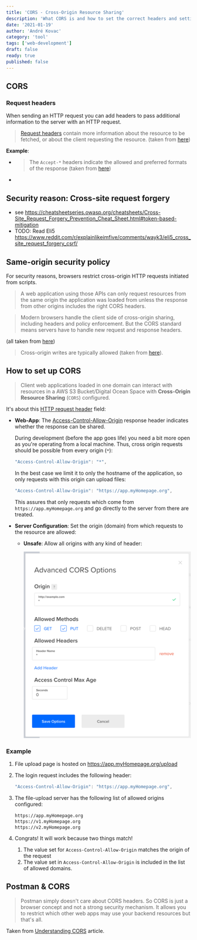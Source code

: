 ```yaml
---
title: 'CORS - Cross-Origin Resource Sharing'
description: 'What CORS is and how to set the correct headers and settings on the server'
date: '2021-01-19'
author: 'André Kovac'
category: 'tool'
tags: ['web-development']
draft: false
ready: true
published: false
---
```


## CORS

### Request headers

When sending an HTTP request you can add headers to pass additional information to the server with an HTTP request.

> [Request headers](https://developer.mozilla.org/en-US/docs/Glossary/Request_header) contain more information about the resource to be fetched, or about the client requesting the resource. (taken from [here](https://developer.mozilla.org/en-US/docs/Web/HTTP/Headers))

**Example**:

- > The `Accept-*` headers indicate the allowed and preferred formats of the response (taken from [here](https://developer.mozilla.org/en-US/docs/Glossary/Request_header))
-

## Security reason: Cross-site request forgery

- see https://cheatsheetseries.owasp.org/cheatsheets/Cross-Site_Request_Forgery_Prevention_Cheat_Sheet.html#token-based-mitigation
- TODO: Read Eli5 https://www.reddit.com/r/explainlikeimfive/comments/wayk3/eli5_cross_site_request_forgery_csrf/

## Same-origin security policy

For security reasons, browsers restrict cross-origin HTTP requests initiated from scripts.

> A web application using those APIs can only request resources from the same origin the application was loaded from unless the response from other origins includes the right CORS headers.

> Modern browsers handle the client side of cross-origin sharing, including headers and policy enforcement. But the CORS standard means servers have to handle new request and response headers.

(all taken from [here](https://developer.mozilla.org/en-US/docs/Web/HTTP/CORS))

> Cross-origin writes are typically allowed (taken from [here](https://developer.mozilla.org/en-US/docs/Web/Security/Same-origin_policy)).

## How to set up CORS

> Client web applications loaded in one domain can interact with resources in a AWS S3 Bucket/Digital Ocean Space with **Cross-Origin Resource Sharing** (`CORS`) configured.

It's about this [HTTP request header](https://developer.mozilla.org/en-US/docs/Web/HTTP/Headers) field:

- **Web-App**: The [Access-Control-Allow-Origin](https://developer.mozilla.org/en-US/docs/Web/HTTP/Headers/Access-Control-Allow-Origin) response header indicates whether the response can be shared.

    During development (before the app goes life) you need a bit more open as you're operating from a local machine. Thus, cross origin requests should be possible from every origin (`*`):

    ```js
    "Access-Control-Allow-Origin": "*",
    ```

    In the best case we limit it to only the hostname of the application, so only requests with this origin can upload files:

    ```js
    "Access-Control-Allow-Origin": "https://app.myHomepage.org",
    ```

    This assures that only requests which come from `https://app.myHomepage.org` and go directly to the server from there are treated.

- **Server Configuration**: Set the origin (domain) from which requests to the resource are allowed:

  - **Unsafe**: Allow all origins with any kind of header:

    ![CORS - all origins and headers](./images/cors-allow-all.png)


### Example

1. File upload page is hosted on <https://app.myHomepage.org/upload>
2. The login request includes the following header:

    ```js
    "Access-Control-Allow-Origin": "https://app.myHomepage.org",
    ```

3. The file-upload server has the following list of allowed origins configured:

    ```
    https://app.myHomepage.org
    https://v1.myHomepage.org
    https://v2.myHomepage.org
    ```

4. Congrats! It will work because two things match!

    1. The value set for `Access-Control-Allow-Origin` matches the origin of the request
    2. The value set in `Access-Control-Allow-Origin` is included in the list of allowed domains.

## Postman & CORS

> Postman simply doesn't care about CORS headers. So CORS is just a browser concept and not a strong security mechanism. It allows you to restrict which other web apps may use your backend resources but that's all.

Taken from [Understanding CORS](https://academind.com/tutorials/cross-site-resource-sharing-cors/) article.

